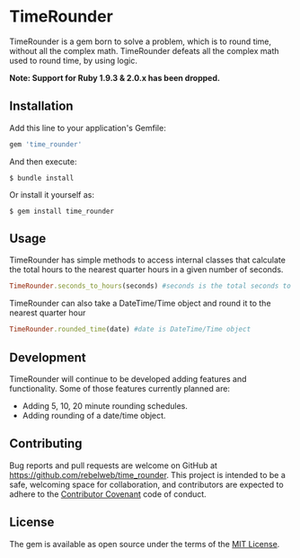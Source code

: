 # TimeRounder

TimeRounder is a gem born to solve a problem, which is to round time, without all the complex math. TimeRounder defeats all the complex math used to round time, by using logic.

__Note: Support for Ruby 1.9.3 & 2.0.x has been dropped.__

## Installation

Add this line to your application's Gemfile:

```ruby
gem 'time_rounder'
```

And then execute:

    $ bundle install

Or install it yourself as:

    $ gem install time_rounder

## Usage

TimeRounder has simple methods to access internal classes that calculate the total hours to the nearest quarter hours in a given number of seconds.

```ruby
TimeRounder.seconds_to_hours(seconds) #seconds is the total seconds to be rounded into quarter hours
```

TimeRounder can also take a DateTime/Time object and round it to the nearest quarter hour

```ruby
TimeRounder.rounded_time(date) #date is DateTime/Time object
```

## Development

TimeRounder will continue to be developed adding features and functionality. Some of those features currently planned are:

- Adding 5, 10, 20 minute rounding schedules.
- Adding rounding of a date/time object.

## Contributing

Bug reports and pull requests are welcome on GitHub at https://github.com/rebelweb/time_rounder. This project is intended to be a safe, welcoming space for collaboration, and contributors are expected to adhere to the [Contributor Covenant](contributor-covenant.org) code of conduct.


## License

The gem is available as open source under the terms of the [MIT License](http://opensource.org/licenses/MIT).
